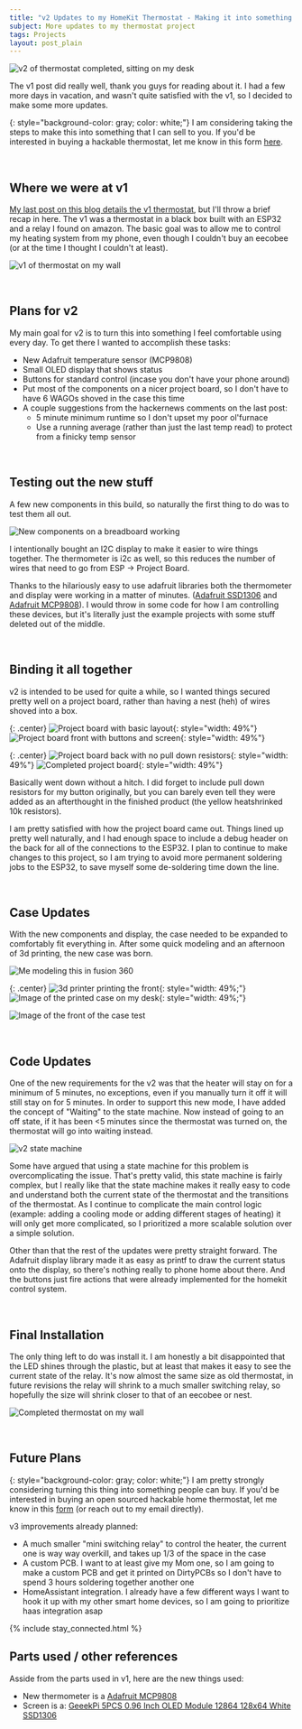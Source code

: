 ```yaml
---
title: "v2 Updates to my HomeKit Thermostat - Making it into something i can use"
subject: More updates to my thermostat project
tags: Projects
layout: post_plain
---
```


![v2 of thermostat completed, sitting on my desk](/images/homekit_thermostat_v2/completed_desk.jpg)

The v1 post did really well, thank you guys for reading about it. I had a few more days in vacation, and wasn't quite satisfied with the v1, so I decided to make some more updates.

{: style="background-color: gray; color: white;"}
I am considering taking the steps to make this into something that I can sell to you. If you'd be interested in buying a hackable thermostat, let me know in this form [here](https://docs.google.com/forms/d/e/1FAIpQLSePJdT7qP9IMAK_TZLCWFs1sodBei73pinnji0GxVe9dMl8Zg/viewform).

<br/>

## Where we were at v1

[My last post on this blog details the v1 thermostat](/2020/12/27/building-my-own-homekit-thermostat-v1), but I'll throw a brief recap in here. The v1 was a thermostat in a black box built with an ESP32 and a relay I found on amazon. The basic goal was to allow me to control my heating system from my phone, even though I couldn't buy an eecobee (or at the time I thought I couldn't at least).

![v1 of thermostat on my wall](/images/homekit_thermostat_v2/v1.jpg)

<br/>

## Plans for v2

My main goal for v2 is to turn this into something I feel comfortable using every day. To get there I wanted to accomplish these tasks:

- New Adafruit temperature sensor (MCP9808)
- Small OLED display that shows status
- Buttons for standard control (incase you don't have your phone around)
- Put most of the components on a nicer project board, so I don't have to have 6 WAGOs shoved in the case this time
- A couple suggestions from the hackernews comments on the last post:
    - 5 minute minimum runtime so I don't upset my poor ol'furnace
    - Use a running average (rather than just the last temp read) to protect from a finicky temp sensor

<br/>

## Testing out the new stuff

A few new components in this build, so naturally the first thing to do was to test them all out.

![New components on a breadboard working](/images/homekit_thermostat_v2/breadboard.jpg)

I intentionally bought an I2C display to make it easier to wire things together. The thermometer is i2c as well, so this reduces the number of wires that need to go from ESP → Project Board.

Thanks to the hilariously easy to use adafruit libraries both the thermometer and display were working in a matter of minutes. ([Adafruit SSD1306](https://github.com/adafruit/Adafruit_SSD1306.git?utm_source=platformio&utm_medium=piohome) and [Adafruit MCP9808](https://github.com/adafruit/Adafruit_MCP9808_Library?utm_source=platformio&utm_medium=piohome)). I would throw in some code for how I am controlling these devices, but it's literally just the example projects with some stuff deleted out of the middle.

<br/>

## Binding it all together

v2 is intended to be used for quite a while, so I wanted things secured pretty well on a project board, rather than having a nest (heh) of wires shoved into a box.

{: .center}
![Project board with basic layout](/images/homekit_thermostat_v2/project_board_1.jpg){: style="width: 49%"}
![Project board front with buttons and screen](/images/homekit_thermostat_v2/project_board_2.jpg){: style="width: 49%"}

{: .center}
![Project board back with no pull down resistors](/images/homekit_thermostat_v2/project_board_3.jpg){: style="width: 49%"}
![Completed project board](/images/homekit_thermostat_v2/project_board_4.jpg){: style="width: 49%"}

Basically went down without a hitch. I did forget to include pull down resistors for my button originally, but you can barely even tell they were added as an afterthought in the finished product (the yellow heatshrinked 10k resistors).

I am pretty satisfied with how the project board came out. Things lined up pretty well naturally, and I had enough space to include a debug header on the back for all of the connections to the ESP32. I plan to continue to make changes to this project, so I am trying to avoid more permanent soldering jobs to the ESP32, to save myself some de-soldering time down the line.

<br/>

## Case Updates

With the new components and display, the case needed to be expanded to comfortably fit everything in. After some quick modeling and an afternoon of 3d printing, the new case was born.

![Me modeling this in fusion 360](/images/homekit_thermostat_v2/modeling_computer.jpg)

{: .center}
![3d printer printing the front](/images/homekit_thermostat_v2/3d_printer.jpg){: style="width: 49%;"}
![Image of the printed case on my desk](/images/homekit_thermostat_v2/modeling_desk.jpg){: style="width: 49%;"}

![Image of the front of the case test](/images/homekit_thermostat_v2/model_test.jpg)

<br/>

## Code Updates

One of the new requirements for the v2 was that the heater will stay on for a minimum of 5 minutes, no exceptions, even if you manually turn it off it will still stay on for 5 minutes. In order to support this new mode, I have added the concept of "Waiting" to the state machine. Now instead of going to an off state, if it has been <5 minutes since the thermostat was turned on, the thermostat will go into waiting instead.

![v2 state machine](/images/homekit_thermostat_v2/state_machine_v2.jpg)

Some have argued that using a state machine for this problem is overcomplicating the issue. That's pretty valid, this state machine is fairly complex, but I really like that the state machine makes it really easy to code and understand both the current state of the thermostat and the transitions of the thermostat. As I continue to complicate the main control logic (example: adding a cooling mode or adding different stages of heating) it will only get more complicated, so I prioritized a more scalable solution over a simple solution.

Other than that the rest of the updates were pretty straight forward. The Adafruit display library made it as easy as printf to draw the current status onto the display, so there's nothing really to phone home about there. And the buttons just fire actions that were already implemented for the homekit control system.

<br/>

## Final Installation

The only thing left to do was install it. I am honestly a bit disappointed that the LED shines through the plastic, but at least that makes it easy to see the current state of the relay. It's now almost the same size as old thermostat, in future revisions the relay will shrink to a much smaller switching relay, so hopefully the size will shrink closer to that of an eecobee or nest.

![Completed thermostat on my wall](/images/homekit_thermostat_v2/completed_wall.jpg)

<br/>

## Future Plans

{: style="background-color: gray; color: white;"}
I am pretty strongly considering turning this thing into something people can buy. If you'd be interested in buying an open sourced hackable home thermostat, let me know in this [form](https://docs.google.com/forms/d/e/1FAIpQLSePJdT7qP9IMAK_TZLCWFs1sodBei73pinnji0GxVe9dMl8Zg/viewform) (or reach out to my email directly). 

v3 improvements already planned:

- A much smaller "mini switching relay" to control the heater, the current one is way way overkill, and takes up 1/3 of the space in the case
- A custom PCB. I want to at least give my Mom one, so I am going to make a custom PCB and get it printed on DirtyPCBs so I don't have to spend 3 hours soldering together another one
- HomeAssistant integration. I already have a few different ways I want to hook it up with my other smart home devices, so I am going to prioritize haas integration asap

{% include stay_connected.html %}

## Parts used / other references

Asside from the parts used in v1, here are the new things used:
 - New thermometer is a [Adafruit MCP9808](https://www.adafruit.com/product/1782)
 - Screen is a: [GeeekPi 5PCS 0.96 Inch OLED Module 12864 128x64 White SSD1306](https://www.amazon.com/gp/product/B0833PF7ML/ref=ppx_yo_dt_b_asin_title_o04_s02?ie=UTF8&psc=1)
